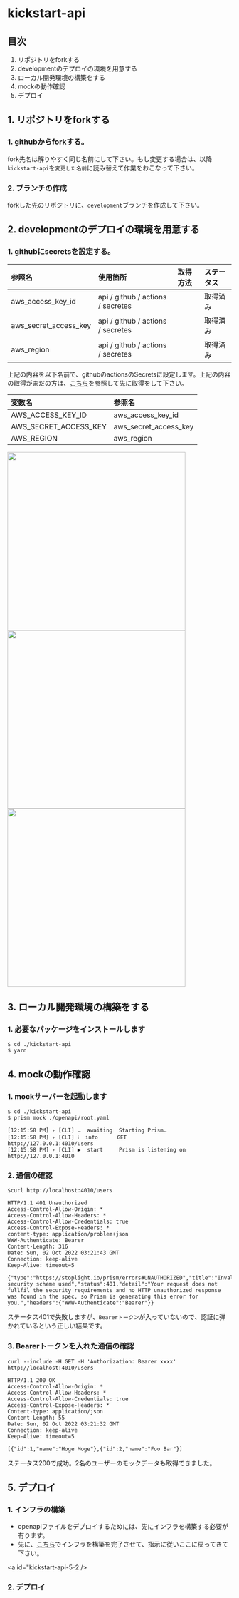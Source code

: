 # kickstart-api

## 目次
1. リポジトリをforkする
2. developmentのデプロイの環境を用意する
3. ローカル開発環境の構築をする
4. mockの動作確認
5. デプロイ

## 1. リポジトリをforkする
### 1. githubからforkする。
fork先名は解りやすく同じ名前にして下さい。もし変更する場合は、以降`kickstart-api`を`変更した名前`に読み替えて作業をおこなって下さい。

### 2. ブランチの作成
forkした先のリポジトリに、`development`ブランチを作成して下さい。

## 2. developmentのデプロイの環境を用意する
### 1. githubにsecretsを設定する。

| 参照名 | 使用箇所 | 取得方法 | ステータス |
| :--- | :--- | :--- | :--- |
| aws_access_key_id | api / github / actions / secretes |  | 取得済み |
| aws_secret_access_key | api / github / actions / secretes |  | 取得済み |
| aws_region | api / github / actions / secretes |  | 取得済み |

上記の内容を以下名前で、githubのactionsのSecretsに設定します。上記の内容の取得がまだの方は、[こちら](https://github.com/yokohama/kickstart/blob/main/README.md#kickstart-1)を参照して先に取得をして下さい。

| 変数名 | 参照名 |
| :--- | :--- |
| AWS_ACCESS_KEY_ID | aws_access_key_id |
| AWS_SECRET_ACCESS_KEY | aws_secret_access_key |
| AWS_REGION | aws_region |

<img src="https://user-images.githubusercontent.com/1023421/193436088-07c7bf0d-5f06-4006-affb-13172e458949.png" width="400">

<img src="https://user-images.githubusercontent.com/1023421/193436108-65696dc7-ea34-4d03-967e-7f04182aadb3.png" width="400">

<img src="https://user-images.githubusercontent.com/1023421/193436277-18b88ba9-9bba-4d7f-9fd7-3f935c39a03d.png" width="400">

## 3. ローカル開発環境の構築をする
### 1. 必要なパッケージをインストールします
```
$ cd ./kickstart-api
$ yarn
```

## 4. mockの動作確認
### 1. mockサーバーを起動します
```
$ cd ./kickstart-api
$ prism mock ./openapi/root.yaml

[12:15:58 PM] › [CLI] …  awaiting  Starting Prism…
[12:15:58 PM] › [CLI] ℹ  info      GET        http://127.0.0.1:4010/users
[12:15:58 PM] › [CLI] ▶  start     Prism is listening on http://127.0.0.1:4010
```

### 2. 通信の確認
```
$curl http://localhost:4010/users

HTTP/1.1 401 Unauthorized
Access-Control-Allow-Origin: *
Access-Control-Allow-Headers: *
Access-Control-Allow-Credentials: true
Access-Control-Expose-Headers: *
content-type: application/problem+json
WWW-Authenticate: Bearer
Content-Length: 316
Date: Sun, 02 Oct 2022 03:21:43 GMT
Connection: keep-alive
Keep-Alive: timeout=5

{"type":"https://stoplight.io/prism/errors#UNAUTHORIZED","title":"Invalid security scheme used","status":401,"detail":"Your request does not fullfil the security requirements and no HTTP unauthorized response was found in the spec, so Prism is generating this error for you.","headers":{"WWW-Authenticate":"Bearer"}}
```
ステータス401で失敗しますが、`Bearerトークン`が入っていないので、認証に弾かれているという正しい結果です。

### 3. Bearerトークンを入れた通信の確認
```
curl --include -H GET -H 'Authorization: Bearer xxxx' http://localhost:4010/users

HTTP/1.1 200 OK
Access-Control-Allow-Origin: *
Access-Control-Allow-Headers: *
Access-Control-Allow-Credentials: true
Access-Control-Expose-Headers: *
Content-type: application/json
Content-Length: 55
Date: Sun, 02 Oct 2022 03:21:32 GMT
Connection: keep-alive
Keep-Alive: timeout=5

[{"id":1,"name":"Hoge Moge"},{"id":2,"name":"Foo Bar"}]
```
ステータス200で成功。2名のユーザーのモックデータも取得できました。

## 5. デプロイ
### 1. インフラの構築
- openapiファイルをデプロイするためには、先にインフラを構築する必要が有ります。
- 先に、[こちら](https://github.com/yokohama/kickstart-cdk)でインフラを構築を完了させて、指示に従いここに戻ってきて下さい。

<a id="kickstart-api-5-2 />

### 2. デプロイ


